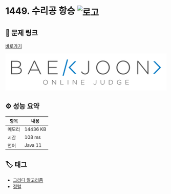 # 1449. 수리공 항승 <img src="https://d2gd6pc034wcta.cloudfront.net/tier/8.svg" alt="로고" height="32" style="vertical-align: middle;" />

## 🔗 문제 링크

[바로가기](https://www.acmicpc.net/problem/1449)

![백준 로고](../../images/boj.png)

## ⚙️ 성능 요약

| 항목   | 내용     |
| ------ | -------- |
| 메모리 | 14436 KB |
| 시간   | 108 ms   |
| 언어   | Java 11  |

## 🏷️ 태그

- [그리디 알고리즘](https://www.acmicpc.net/problemset?sort=ac_desc&algo=33)
- [정렬](https://www.acmicpc.net/problemset?sort=ac_desc&algo=97)

